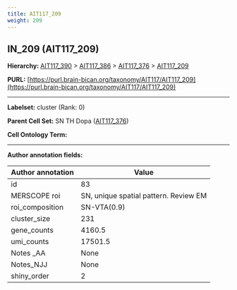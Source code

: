 ```yaml
---
title: AIT117_209
weight: 209
---
```

## IN_209 (AIT117_209)
<b>Hierarchy: </b>
[AIT117_390](../AIT117_390) >
[AIT117_386](../AIT117_386) >
[AIT117_376](../AIT117_376) >
[AIT117_209](../AIT117_209)

**PURL:** [https://purl.brain-bican.org/taxonomy/AIT117/AIT117_209](https://purl.brain-bican.org/taxonomy/AIT117/AIT117_209)

---


**Labelset:** cluster (Rank: 0)

**Parent Cell Set:** SN TH Dopa ([AIT117_376](../AIT117_376))



**Cell Ontology Term:** 

[MARKER GENES.]: #


---

[TRANSFERRED ANNOTATIONS.]: #


[AUTHOR ANNOTATION FIELDS.]: #


**Author annotation fields:**

| Author annotation | Value |
|-------------------|-------|
|id|83|
|MERSCOPE roi|SN, unique spatial pattern. Review EM|
|roi_composition|SN-VTA(0.9) | STH(0.07)|
|cluster_size|231|
|gene_counts|4160.5|
|umi_counts|17501.5|
|Notes _AA|None|
|Notes_NJJ|None|
|shiny_order|2|

